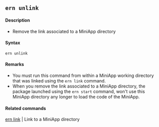 ## `ern unlink`

#### Description

* Remove the link associated to a MiniApp directory  

#### Syntax

`ern unlink`

#### Remarks

* You must run this command from within a MiniApp working directory that was linked using the `ern link` command.  
* When you remove the link associated to a MiniApp directory, the package launched using the `ern start` command, won't use this MiniApp directory any longer to load the code of the MiniApp.  

#### Related commands

[ern link] | Link to a MiniApp directory

[ern link]: ./link.md